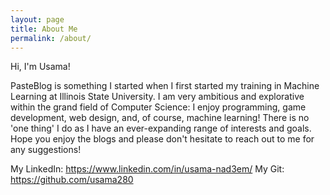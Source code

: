 ```yaml
---
layout: page
title: About Me
permalink: /about/
---
```


Hi, I'm Usama! 

PasteBlog is something I started when I first started my training in Machine Learning at Illinois State University.
I am very ambitious and explorative within the grand field of Computer Science: I enjoy programming, game development, web design, and, of course, machine learning! 
There is no 'one thing' I do as I have an ever-expanding range of interests and goals. Hope you enjoy the blogs and please don't hesitate to reach out to me for any suggestions!

My LinkedIn: https://www.linkedin.com/in/usama-nad3em/
My Git: https://github.com/usama280
